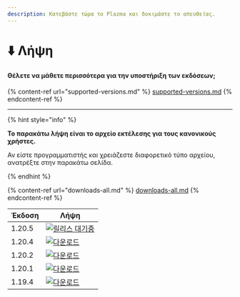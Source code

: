 ```yaml
---
description: Κατεβάστε τώρα το Plazma και δοκιμάστε το απευθείας.
---
```


# ⬇️ Λήψη

#### Θέλετε να μάθετε περισσότερα για την υποστήριξη των εκδόσεων;

{% content-ref url="supported-versions.md" %}
[supported-versions.md](supported-versions.md)
{% endcontent-ref %}

***

{% hint style="info" %}

**Το παρακάτω λήψη είναι το αρχείο εκτέλεσης για τους κανονικούς χρήστες.**

Αν είστε προγραμματιστής και χρειάζεστε διαφορετικό τύπο αρχείου, ανατρέξτε στην παρακάτω σελίδα.

{% endhint %}

{% content-ref url="downloads-all.md" %}
[downloads-all.md](downloads-all.md)
{% endcontent-ref %}

<table data-view="cards">
    <thead>
        <tr>
            <th>Έκδοση</th>
            <th>Λήψη</th>
        </tr>
    </thead>
    <tbody>
        <tr>
            <td>1.20.5</td>
            <td><a href="">
                <img src="https://badge.plazmamc.org/0/릴리스%20대기중" alt="릴리스 대기중">
            </a></td>
        </tr>
        <tr>
            <td>1.20.4</td>
            <td><a href="https://dl.plazmamc.org/1.20.4/">
                <img src="https://badge.plazmamc.org/1/다운로드" alt="다운로드">
            </a></td>
        </tr>
        <tr>
            <td>1.20.2</td>
            <td><a href="https://dl.plazmamc.org/1.20.2/">
                <img src="https://badge.plazmamc.org/1/다운로드" alt="다운로드">
            </a></td>
        </tr>
        <tr>
            <td>1.20.1</td>
            <td><a href="https://dl.plazmamc.org/1.20.1/">
                <img src="https://badge.plazmamc.org/1/다운로드" alt="다운로드">
            </a></td>
        </tr>
        <tr>
            <td>1.19.4</td>
            <td><a href="https://dl.plazmamc.org/1.19.4/">
                <img src="https://badge.plazmamc.org/1/다운로드" alt="다운로드">
            </a></td>
        </tr>
    </tbody>
</table>
